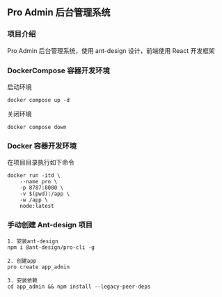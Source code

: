 ## Pro Admin 后台管理系统

### 项目介绍
Pro Admin 后台管理系统，使用 ant-design 设计，前端使用 React 开发框架

### DockerCompose 容器开发环境
启动环境
```
docker compose up -d
```
关闭环境
```
docker compose down
```


### Docker 容器开发环境
在项目目录执行如下命令
```
docker run -itd \
    --name pro \
    -p 8787:8080 \
    -v $(pwd):/app \
    -w /app \
    node:latest
```

### 手动创建 Ant-design 项目
```
1. 安装ant-design
npm i @ant-design/pro-cli -g

2. 创建app
pro create app_admin

3. 安装依赖
cd app_admin && npm install --legacy-peer-deps
```
